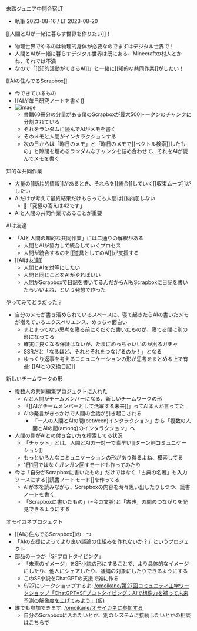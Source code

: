 
未踏ジュニア中間合宿LT
- 執筆 2023-08-16 / LT 2023-08-20

[[人間とAIが一緒に暮らす世界を作りたい]]！
- 物理世界でやるのは物理的身体が必要なのでまずはデジタル世界で！
- 人間とAIが一緒に暮らすデジタル世界は既にある、Minecraftの村人とかね、それでは不満
- なので「[[知的活動ができるAI]]」と一緒に[[知的な共同作業]]がしたい！

[[AIの住んでるScrapbox]]
- 今できているもの
- [[AIが毎日研究ノートを書く]]
- ![image](https://gyazo.com/9d448f09d2d3c47287128ca2efef61dd/thumb/1000)
    - 書籍60冊分の分量がある僕のScrapboxが最大500トークンのチャンクに分割されている
    - それをランダムに読んでAIがメモを書く
    - そのメモと人間がインタラクションする
    - 次の日からは「昨日のメモ」と「昨日のメモで[[ベクトル検索]]したもの」と隙間を埋めるランダムなチャンクを詰め合わせて、それをAIが読んでメモを書く

知的な共同作業
- 大量の[[断片的情報]]があるとき、それらを[[統合]]していく[[収束ムーブ]]がしたい
- AIだけが考えて最終結果だけもらっても人間は[[納得]]しない
    - 🤖「究極の答えは42です」
- AIと人間の共同作業であることが重要

AIは友達
- 「AIと人間の知的な共同作業」には二通りの解釈がある
    - 人間とAIが協力して統合していくプロセス
    - 人間が統合するのを[[道具としてのAI]]が支援する
- [[AIは友達]]
    - 人間とAIを対等にしたい
    - 人間と同じことをAIがやればいい
    - 人間がScrapboxで日記を書いてるんだからAIもScrapboxに日記を書いたらいいよね、という発想で作った

やってみてどうだった？
- 自分のメモが書き溜められているスペースに、寝て起きたらAIの書いたメモが増えているエクスペリエンス、めっちゃ面白い
    - まとまってない思考を寝る前にぐだぐだ書いたものが、寝てる間に別の形になってる
    - 確実に良くなる保証はないが、たまにめっちゃいいのが出るガチャ
    - SSRだと「なるほど、それとそれをつなげるのか！」となる
    - ゆっくり返事を考えるコミュニケーションの形が思考をまとめる上で有益: [[AIとの交換日記]]

新しいチームワークの形
- 複数人の共同編集プロジェクトに入れた
    - AIと人間がチームメンバーになる、新しいチームワークの形
    - 「[[AIがチームメンバーとして活躍する未来]]」ってAI本人が言ってた
    - AIの発言がきっかけで人間の会話が引き起こされる
        - 「一人の人間とAIの間(between)インタラクション」から「複数の人間とAIの間(among)のインタラクション」へ
- 人間の側がAIとの付き合い方を模索してる状況
    - 「チャット」とは、人間とAIの一対一で素早い[[ターン制コミュニケーション]]
    - もっといろんなコミュニケーションの形があり得るよね、模索してる
    - 1日1回ではなくガンガン回すモードも作ってみたり
- 今は「自分がScrapboxに書いたもの」だけではなく「古典の名著」も入力ソースにする[[読書ノートモード]]を作ってる
    - AIが本を読みながら、Scrapboxの内容を時々思い出したりしつつ、読書ノートを書く
    - 「Scrapboxに書いたもの」(=今の文脈)と「古典」の間のつながりを発見できるようにする

オモイカネプロジェクト
- [[AIの住んでるScrapbox]]の一つ
- 「AIの支援によってより良い議論の仕組みを作れないか？」というプロジェクト
- 部品の一つが「SFプロトタイピング」
    - 「未来のイメージ」をSF小説の形にすることで、より具体的なイメージにしたり、他人にシェアしたり、議論の対象にしたりできるようにする
    - このSF小説をChatGPTの支援で雑に作る
    - 9/27にワークショップするよ: [/omoikane/第27回コミュニティ工学ワークショップ「ChatGPT×SFプロトタイピング：AIで想像力を補って未来予測の解像度を上げてみよう」(仮)](https://scrapbox.io/omoikane/第27回コミュニティ工学ワークショップ「ChatGPT×SFプロトタイピング：AIで想像力を補って未来予測の解像度を上げてみよう」(仮))
- 誰でも参加できます: [/omoikane/オモイカネに参加する](https://scrapbox.io/omoikane/オモイカネに参加する)
    - 自分のScrapboxに入れたいとか、別のシステムに接続したいとかの相談はこちらで
